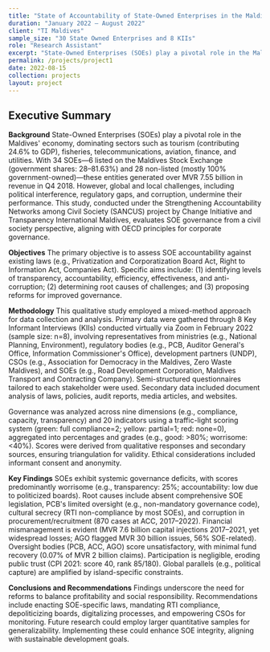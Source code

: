 ```yaml
---
title: "State of Accountability of State-Owned Enterprises in the Maldives for TI Maldives."
duration: "January 2022 – August 2022"
client: "TI Maldives"
sample_size: "30 State Owned Enterprises and 8 KIIs"
role: "Research Assistant"
excerpt: "State-Owned Enterprises (SOEs) play a pivotal role in the Maldives' economy, dominating sectors such as tourism (contributing 24.6% to GDP), fisheries, telecommunications, aviation, finance, and utilities. With 34 SOEs—6 listed on the Maldives........"
permalink: /projects/project1
date: 2022-08-15
collection: projects
layout: project
---
```

## Executive Summary

**Background**
State-Owned Enterprises (SOEs) play a pivotal role in the Maldives' economy, dominating sectors such as tourism (contributing 24.6% to GDP), fisheries, telecommunications, aviation, finance, and utilities. With 34 SOEs—6 listed on the Maldives Stock Exchange (government shares: 28–81.63%) and 28 non-listed (mostly 100% government-owned)—these entities generated over MVR 7.55 billion in revenue in Q4 2018. However, global and local challenges, including political interference, regulatory gaps, and corruption, undermine their performance. This study, conducted under the Strengthening Accountability Networks among Civil Society (SANCUS) project by Change Initiative and Transparency International Maldives, evaluates SOE governance from a civil society perspective, aligning with OECD principles for corporate governance.

**Objectives**
The primary objective is to assess SOE accountability against existing laws (e.g., Privatization and Corporatization Board Act, Right to Information Act, Companies Act). Specific aims include: (1) identifying levels of transparency, accountability, efficiency, effectiveness, and anti-corruption; (2) determining root causes of challenges; and (3) proposing reforms for improved governance.

**Methodology**
This qualitative study employed a mixed-method approach for data collection and analysis. Primary data were gathered through 8 Key Informant Interviews (KIIs) conducted virtually via Zoom in February 2022 (sample size: n=8), involving representatives from ministries (e.g., National Planning, Environment), regulatory bodies (e.g., PCB, Auditor General's Office, Information Commissioner's Office), development partners (UNDP), CSOs (e.g., Association for Democracy in the Maldives, Zero Waste Maldives), and SOEs (e.g., Road Development Corporation, Maldives Transport and Contracting Company). Semi-structured questionnaires tailored to each stakeholder were used. Secondary data included document analysis of laws, policies, audit reports, media articles, and websites.

Governance was analyzed across nine dimensions (e.g., compliance, capacity, transparency) and 20 indicators using a traffic-light scoring system (green: full compliance=2; yellow: partial=1; red: none=0), aggregated into percentages and grades (e.g., good: >80%; worrisome: <40%). Scores were derived from qualitative responses and secondary sources, ensuring triangulation for validity. Ethical considerations included informant consent and anonymity.

**Key Findings**
SOEs exhibit systemic governance deficits, with scores predominantly worrisome (e.g., transparency: 25%; accountability: low due to politicized boards). Root causes include absent comprehensive SOE legislation, PCB's limited oversight (e.g., non-mandatory governance code), cultural secrecy (RTI non-compliance by most SOEs), and corruption in procurement/recruitment (870 cases at ACC, 2017–2022). Financial mismanagement is evident (MVR 7.6 billion capital injections 2017–2021, yet widespread losses; AGO flagged MVR 30 billion issues, 56% SOE-related). Oversight bodies (PCB, ACC, AGO) score unsatisfactory, with minimal fund recovery (0.07% of MVR 2 billion claims). Participation is negligible, eroding public trust (CPI 2021: score 40, rank 85/180). Global parallels (e.g., political capture) are amplified by island-specific constraints.

**Conclusions and Recommendations**
Findings underscore the need for reforms to balance profitability and social responsibility. Recommendations include enacting SOE-specific laws, mandating RTI compliance, depoliticizing boards, digitalizing processes, and empowering CSOs for monitoring. Future research could employ larger quantitative samples for generalizability. Implementing these could enhance SOE integrity, aligning with sustainable development goals.
